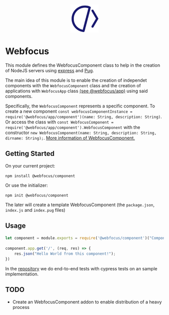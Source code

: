<p align="center">
    <img src="https://raw.githubusercontent.com/diogoalmiro/webfocus/main/static/favicon.svg" alt="Webfocus Logo" height="90">
</p>

# Webfocus

This module defines the WebfocusComponent class to help in the creation of NodeJS servers using [express](https://expressjs.com/) and [Pug](https://pugjs.org/).

The main idea of this module is to enable the creation of independet components with the `WebfocusComponent` class and the creation of applications with `WebfocusApp` class [(see @webfocus/app)](https://www.npmjs.com/package/@webfocus/app) using said components.

Specifically, the `WebfocusComponent` represents a specific component.
To create a new component `const webfocusComponentInstance = require('@webfocus/app/component')(name: String, description: String)`.
Or access the class with `const WebfocusComponent = require('@webfocus/app/component').WebfocusComponent` with the constructor `new WebfocusComponent(name: String, description: String, dirname: String);`.
[More information of WebfocusComponent.](https://github.com/webfocus-js/component/blob/main/doc/webfocus-component.md)

## Getting Started

On your current project:

`npm install @webfocus/component`

Or use the initializer:

`npm init @webfocus/component`

The later will create a template WebfocusComponent (the `package.json`, `index.js` and `index.pug` files)

## Usage

```javascript
let component = module.exports = require('@webfocus/component')("Component Name", "Component Description");

component.app.get('/', (req, res) => {
    res.json("Hello World from this component!");
})
```

In the [repository](https://github.com/diogoalmiro/webfocus-cypress-tests) we do end-to-end tests with cypress tests on an sample implementation.

## TODO
 
 - Create an WebfocusComponent addon to enable distribution of a heavy process
